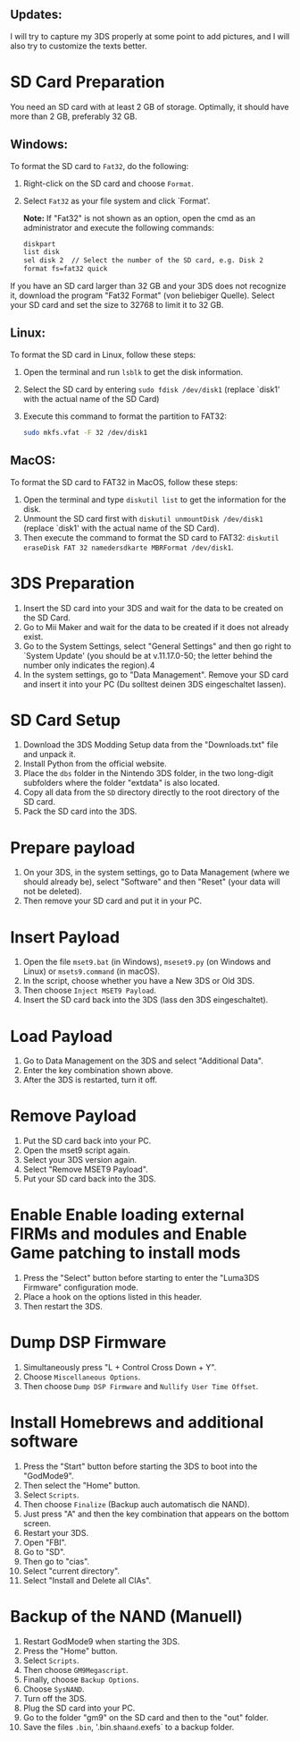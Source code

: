 ## Updates:

I will try to capture my 3DS properly at some point to add pictures, and I will also try to customize the texts better.



# SD Card Preparation

You need an SD card with at least 2 GB of storage. Optimally, it should have more than 2 GB, preferably 32 GB.

## Windows:

To format the SD card to `Fat32`, do the following:

1. Right-click on the SD card and choose `Format`.
2. Select `Fat32` as your file system and click `Format'. 
   
   **Note:** If "Fat32" is not shown as an option, open the cmd as an administrator and execute the following commands:

   ```sh
   diskpart
   list disk
   sel disk 2  // Select the number of the SD card, e.g. Disk 2
   format fs=fat32 quick

If you have an SD card larger than 32 GB and your 3DS does not recognize it, download the program "Fat32 Format" (von beliebiger Quelle). Select your SD card and set the size to 32768 to limit it to 32 GB.

## Linux:

To format the SD card in Linux, follow these steps:

1. Open the terminal and run `lsblk` to get the disk information.
2. Select the SD card by entering `sudo fdisk /dev/disk1` (replace `disk1' with the actual name of the SD Card)
3. Execute this command to format the partition to FAT32:

   ```bash
   sudo mkfs.vfat -F 32 /dev/disk1

## MacOS:

To format the SD card to FAT32 in MacOS, follow these steps:

1. Open the terminal and type `diskutil list` to get the information for the disk.
2. Unmount the SD card first with `diskutil unmountDisk /dev/disk1` (replace `disk1' with the actual name of the SD Card).
3. Then execute the command to format the SD card to FAT32: `diskutil eraseDisk FAT 32 namedersdkarte MBRFormat /dev/disk1`.

# 3DS Preparation

1. Insert the SD card into your 3DS and wait for the data to be created on the SD Card.
2. Go to Mii Maker and wait for the data to be created if it does not already exist.
3. Go to the System Settings, select "General Settings" and then go right to `System Update' (you should be at v.11.17.0-50; the letter behind the number only indicates the region).4
4. In the system settings, go to "Data Management". Remove your SD card and insert it into your PC (Du solltest deinen 3DS eingeschaltet lassen).

# SD Card Setup

1. Download the 3DS Modding Setup data from the "Downloads.txt" file and unpack it.
2. Install Python from the official website.
3. Place the `dbs` folder in the Nintendo 3DS folder, in the two long-digit subfolders where the folder "extdata" is also located.
4. Copy all data from the `SD` directory directly to the root directory of the SD card.
5. Pack the SD card into the 3DS.

# Prepare payload

1. On your 3DS, in the system settings, go to Data Management (where we should already be), select "Software" and then "Reset" (your data will not be deleted).
2. Then remove your SD card and put it in your PC.

# Insert Payload

1. Open the file `mset9.bat` (in Windows), `mseset9.py` (on Windows and Linux) or `msets9.command` (in macOS).
2. In the script, choose whether you have a New 3DS or Old 3DS.
3. Then choose `Inject MSET9 Payload`.
4. Insert the SD card back into the 3DS (lass den 3DS eingeschaltet).

# Load Payload

1. Go to Data Management on the 3DS and select "Additional Data".
2. Enter the key combination shown above.
3. After the 3DS is restarted, turn it off.

# Remove Payload

1. Put the SD card back into your PC.
2. Open the mset9 script again.
3. Select your 3DS version again.
4. Select "Remove MSET9 Payload".
5. Put your SD card back into the 3DS.

# Enable Enable loading external FIRMs and modules and Enable Game patching to install mods

1. Press the "Select" button before starting to enter the "Luma3DS Firmware" configuration mode.
2. Place a hook on the options listed in this header.
3. Then restart the 3DS.

# Dump DSP Firmware

1. Simultaneously press "L + Control Cross Down + Y".
2. Choose `Miscellaneous Options`.
3. Then choose `Dump DSP Firmware` and `Nullify User Time Offset`.

# Install Homebrews and additional software

1. Press the "Start" button before starting the 3DS to boot into the "GodMode9".
2. Then select the "Home" button.
3. Select `Scripts`.
4. Then choose `Finalize` (Backup auch automatisch die NAND).
5. Just press "A" and then the key combination that appears on the bottom screen.
6. Restart your 3DS.
7. Open "FBI".
8. Go to "SD".
9. Then go to "cias".
10. Select "current directory".
11. Select "Install and Delete all CIAs".

# Backup of the NAND (Manuell)

1. Restart GodMode9 when starting the 3DS.
2. Press the "Home" button.
3. Select `Scripts`.
4. Then choose `GM9Megascript`.
5. Finally, choose `Backup Options`.
6. Choose `SysNAND`.
7. Turn off the 3DS.
8. Plug the SD card into your PC.
9. Go to the folder "gm9" on the SD card and then to the "out" folder.
10. Save the files `.bin`, '.bin.sha` and `.exefs` to a backup folder.
